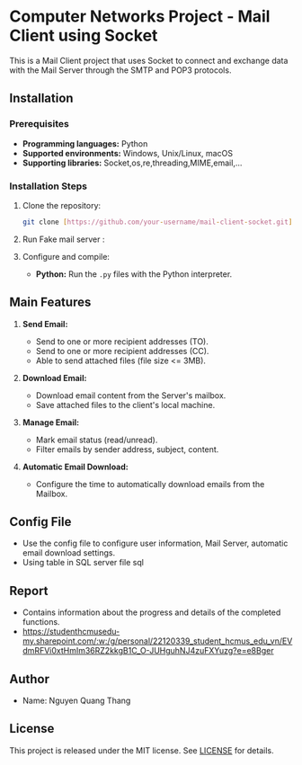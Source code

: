 # Computer Networks Project - Mail Client using Socket

This is a Mail Client project that uses Socket to connect and exchange data with the Mail Server through the SMTP and POP3 protocols.

## Installation

### Prerequisites

- **Programming languages:**  Python
- **Supported environments:** Windows, Unix/Linux, macOS
- **Supporting libraries:** Socket,os,re,threading,MIME,email,...

### Installation Steps

1. Clone the repository:

    ```bash
    git clone [https://github.com/your-username/mail-client-socket.git](https://github.com/lshigami/Network-Programming-Project-Socket)
    ```

2. Run Fake mail server :
   

3. Configure and compile:
   
    - **Python:** Run the `.py` files with the Python interpreter.
      
## Main Features

1. **Send Email:**
   - Send to one or more recipient addresses (TO).
   - Send to one or more recipient addresses (CC).
   - Able to send attached files (file size <= 3MB).

2. **Download Email:**
   - Download email content from the Server's mailbox.
   - Save attached files to the client's local machine.

3. **Manage Email:**
   - Mark email status (read/unread).
   - Filter emails by sender address, subject, content.

4. **Automatic Email Download:**
   - Configure the time to automatically download emails from the Mailbox.

## Config File

- Use the config file to configure user information, Mail Server, automatic email download settings.
- Using table in SQL server file sql

## Report

- Contains information about the progress and details of the completed functions.
- https://studenthcmusedu-my.sharepoint.com/:w:/g/personal/22120339_student_hcmus_edu_vn/EVdmRFVi0xtHmIm36RZ2kkgB1C_O-JUHguhNJ4zuFXYuzg?e=e8Bger

## Author

- Name: Nguyen Quang Thang

## License

This project is released under the MIT license. See [LICENSE](LICENSE) for details.
